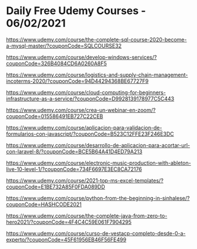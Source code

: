 # Daily Free Udemy Courses - 06/02/2021

https://www.udemy.com/course/the-complete-sql-course-2020-become-a-mysql-master/?couponCode=SQLCOURSE32
https://www.udemy.com/course/develop-windows-services/?couponCode=326B4084CD6A0260A8F5
https://www.udemy.com/course/logistics-and-supply-chain-management-incoterms-2020/?couponCode=94D44294368BE67727F9
https://www.udemy.com/course/cloud-computing-for-beginners-infrastructure-as-a-service/?couponCode=D9928139178977C5C443
https://www.udemy.com/course/crea-un-webinar-en-zoom/?couponCode=015586491EB727C22CEB
https://www.udemy.com/course/aplicacion-para-validacion-de-formularios-con-javascript/?couponCode=B523C12FFE23F246E3DC
https://www.udemy.com/course/desarrollo-de-aplicacion-para-acortar-url-con-laravel-8/?couponCode=BCE5B64A41D4ED79A213
https://www.udemy.com/course/electronic-music-production-with-ableton-live-10-level-1/?couponCode=734F6697E3EC8CA72176
https://www.udemy.com/course/2021-top-ms-excel-templates/?couponCode=E1BE732A85F0FDA089DD
https://www.udemy.com/course/python-from-the-beginning-in-sinhalese/?couponCode=HASHCODE2021
https://www.udemy.com/course/the-complete-java-from-zero-to-hero2021/?couponCode=4F4C4C59E061F7904295
https://www.udemy.com/course/curso-de-vestacp-completo-desde-0-a-experto/?couponCode=45F61956EB46F56FE499
